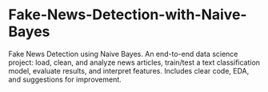 # Fake-News-Detection-with-Naive-Bayes
Fake News Detection using Naive Bayes. An end-to-end data science project: load, clean, and analyze news articles, train/test a text classification model, evaluate results, and interpret features. Includes clear code, EDA, and suggestions for improvement.
